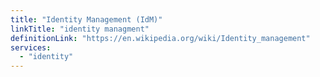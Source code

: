 ```yaml
---
title: "Identity Management (IdM)"
linkTitle: "identity managment"
definitionLink: "https://en.wikipedia.org/wiki/Identity_management"
services:
  - "identity"
---
```

